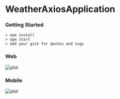 # WeatherAxiosApplication

### Getting Started

```
> npm install
> npm start
> add your gist for qoutes and svgs
```

### Web
![plot](?raw=true)

### Mobile
![plot](?raw=true)

